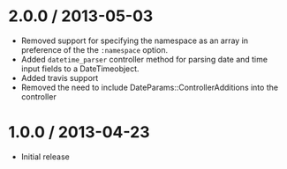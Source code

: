 # 2.0.0 / 2013-05-03

* Removed support for specifying the namespace as an array in preference of the the `:namespace` option.
* Added `datetime_parser` controller method for parsing date and time input fields to a DateTimeobject.
* Added travis support
* Removed the need to include DateParams::ControllerAdditions into the controller

# 1.0.0 / 2013-04-23

* Initial release
